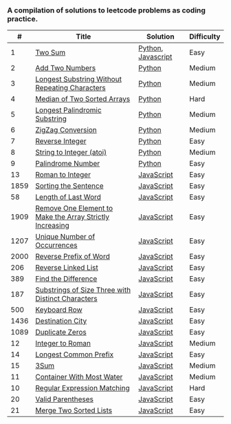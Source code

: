 ### A compilation of solutions to leetcode problems as coding practice.

| # | Title | Solution | Difficulty |
|---| ----- | -------- | ---------- |
|1|[Two Sum](https://leetcode.com/problems/two-sum/)|[Python](./solutions/two-sum.py), [Javascript](./solutions/two-sum.js)|Easy|
|2|[Add Two Numbers](https://leetcode.com/problems/add-two-numbers/)|[Python](./solutions/add-two.py)|Medium|
|3|[Longest Substring Without Repeating Characters](https://leetcode.com/problems/longest-substring-without-repeating-characters/)|[Python](./solutions/longest-substring.py)|Medium|
|4|[Median of Two Sorted Arrays](https://leetcode.com/problems/median-of-two-sorted-arrays/)|[Python](./solutions/median-sorted-arrays.py)|Hard|
|5|[Longest Palindromic Substring](https://leetcode.com/problems/longest-palindromic-substring/)|[Python](./solutions/longest-palindrome.py)|Medium|
|6|[ZigZag Conversion](https://leetcode.com/problems/zigzag-conversion/)|[Python](./solutions/zig-zag-conversion.py)|Medium|
|7|[Reverse Integer](https://leetcode.com/problems/reverse-integer/)|[Python](./solutions/reverse-integer.py)|Easy|
|8|[String to Integer (atoi)](https://leetcode.com/problems/string-to-integer-atoi/)|[Python](./solutions/string-to-integer.py)|Medium|
|9|[Palindrome Number](https://leetcode.com/problems/palindrome-number/)|[Python](./solutions/palindrome-number.py)|Easy|
|13|[Roman to Integer](https://leetcode.com/problems/roman-to-integer/)|[JavaScript](./solutions/roman-to-int.js)|Easy|
|1859|[Sorting the Sentence](https://leetcode.com/problems/sorting-the-sentence/)|[JavaScript](./solutions/sort-sentence.js)|Easy|
|58|[Length of Last Word](https://leetcode.com/problems/length-of-last-word/)|[JavaScript](./solutions/last-word-length.js)|Easy|
|1909|[Remove One Element to Make the Array Strictly Increasing](https://leetcode.com/problems/remove-one-element-to-make-the-array-strictly-increasing/)|[JavaScript](./solutions/strictly-increasing.js)|Easy|
|1207|[Unique Number of Occurrences](https://leetcode.com/problems/unique-number-of-occurrences/)|[JavaScript](./solutions/unique-occurances.js)|Easy|
|2000|[Reverse Prefix of Word](https://leetcode.com/problems/reverse-prefix-of-word/)|[JavaScript](./solutions/reverse-prefix.js)|Easy|
|206|[Reverse Linked List](https://leetcode.com/problems/reverse-linked-list/)|[JavaScript](./solutions/reverse-linked-list.js)|Easy|
|389|[Find the Difference](https://leetcode.com/problems/find-the-difference/)|[JavaScript](./solutions/find-difference.js)|Easy|
|187|[Substrings of Size Three with Distinct Characters](https://leetcode.com/problems/substrings-of-size-three-with-distinct-characters/)|[JavaScript](./solutions/good-substrings.js)|Easy|
|500|[Keyboard Row](https://leetcode.com/problems/keyboard-row/)|[JavaScript](./solutions/keyboard-row.js)|Easy|
|1436|[Destination City](https://leetcode.com/problems/destination-city/)|[JavaScript](./solutions/destination-city.js)|Easy|
|1089|[Duplicate Zeros](https://leetcode.com/problems/duplicate-zeros/)|[JavaScript](./solutions/duplicate-zeros.js)|Easy|
|12|[Integer to Roman](https://leetcode.com/problems/integer-to-roman/)|[JavaScript](./solutions/int-to-roman.js)|Medium|
|14|[Longest Common Prefix](https://leetcode.com/problems/longest-common-prefix/)|[JavaScript](./solutions/common-prefix.js)|Easy|
|15|[3Sum](https://leetcode.com/problems/3sum/)|[JavaScript](./solutions/three-sum.js)|Medium|
|11|[Container With Most Water](https://leetcode.com/problems/container-with-most-water/)|[JavaScript](./solutions/max-area.js)|Medium|
|10|[Regular Expression Matching](https://leetcode.com/problems/regular-expression-matching/)|[JavaScript](./solutions/regex-match.js)|Hard|
|20|[Valid Parentheses](https://leetcode.com/problems/valid-parentheses/)|[JavaScript](./solutions/parenthesis.js)|Easy|
|21|[Merge Two Sorted Lists](https://leetcode.com/problems/merge-two-sorted-lists/)|[JavaScript](./solutions/two-lists.js)|Easy|
